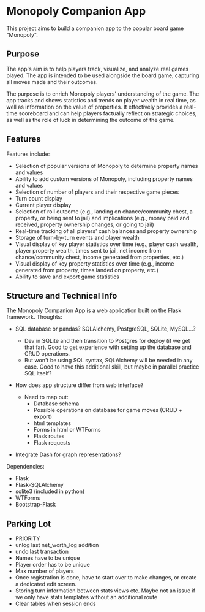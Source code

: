 # Monopoly Companion App
This project aims to build a companion app to the popular board game "Monopoly". 

## Purpose 
The app's aim is to help players track, visualize, and analyze real games played. The app is intended to be used alongside the board game, capturing all moves made and their outcomes. 

The purpose is to enrich Monopoly players' understanding of the game. The app tracks and shows statistics and trends on player wealth in real time, as well as information on the value of properties. It effectively provides a real-time scoreboard and can help players factually reflect on strategic choices, as well as the role of luck in determining the outcome of the game. 

## Features
Features include:
- Selection of popular versions of Monopoly to determine property names and values
- Ability to add custom versions of Monopoly, including property names and values
- Selection of number of players and their respective game pieces
- Turn count display
- Current player display
- Selection of roll outcome (e.g., landing on chance/community chest, a property, or being sent to jail) and implications (e.g., money paid and received, property ownership changes, or going to jail)
- Real-time tracking of all players' cash balances and property ownership 
- Storage of turn-by-turn events and player wealth
- Visual display of key player statistics over time (e.g., player cash wealth, player property wealth, times sent to jail, net income from chance/community chest, income generated from properties, etc.)
- Visual display of key property statistics over time (e.g., income generated from property, times landed on property, etc.)
- Ability to save and export game statistics

## Structure and Technical Info
The Monopoly Companion App is a web application built on the Flask framework. 
Thoughts:
- SQL database or pandas? SQLAlchemy, PostgreSQL, SQLite, MySQL...?
    - Dev in SQLite and then transition to Postgres for deploy (if we get that far). Good to get experience with setting up the database and CRUD operations.
    - But won't be using SQL syntax, SQLAlchemy will be needed in any case. Good to have this additional skill, but maybe in parallel practice SQL itself?
- How does app structure differ from web interface? 
    - Need to map out:
        - Database schema 
        - Possible operations on database for game moves (CRUD + export)
        - html templates
        - Forms in html or WTForms
        - Flask routes 
        - Flask requests
        
- Integrate Dash for graph representations? 

Dependencies:
- Flask
- Flask-SQLAlchemy
- sqlite3 (included in python)
- WTForms
- Bootstrap-Flask

## Parking Lot
- PRIORITY 
- unlog last net_worth_log addition
- undo last transaction   
- Names have to be unique
- Player order has to be unique
- Max number of players
- Once registration is done, have to start over to make changes, or create a dedicated edit screen. 
- Storing turn information between stats views etc. Maybe not an issue if we only have stats templates without an additional route
- Clear tables when session ends 
